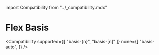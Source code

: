 import Compatibility from "../\_compatibility.mdx"

# Flex Basis

<Compatibility
supported={[ "basis-{n}", "basis-[n]" ]}
none={[
"basis-auto",
]}
/>
